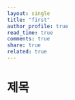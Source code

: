 ```yaml
---
layout: single
title: "first"
author_profile: true
read_time: true
comments: true
share: true
related: true
---
```


# 제목
